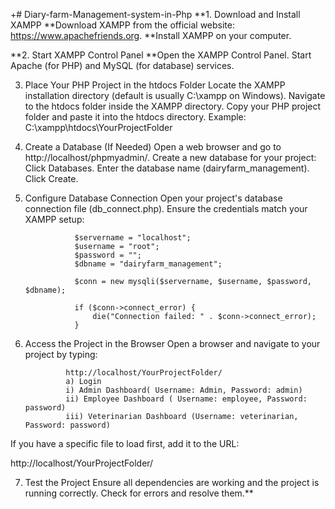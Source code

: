 +# Diary-farm-Management-system-in-Php
**1. Download and Install XAMPP
      **Download XAMPP from the official website: https://www.apachefriends.org.
      **Install XAMPP on your computer.

**2. Start XAMPP Control Panel
      **Open the XAMPP Control Panel.
      Start Apache (for PHP) and MySQL (for database) services.

3. Place Your PHP Project in the htdocs Folder
      Locate the XAMPP installation directory (default is usually C:\xampp on Windows).
      Navigate to the htdocs folder inside the XAMPP directory.
      Copy your PHP project folder and paste it into the htdocs directory. Example: C:\xampp\htdocs\YourProjectFolder

4. Create a Database (If Needed)
      Open a web browser and go to http://localhost/phpmyadmin/.
      Create a new database for your project:
      Click Databases.
      Enter the database name (dairyfarm_management).
      Click Create.

5. Configure Database Connection
Open your project's database connection file (db_connect.php).
Ensure the credentials match your XAMPP setup:
                  
                  $servername = "localhost";
                  $username = "root";
                  $password = "";
                  $dbname = "dairyfarm_management";
                  
                  $conn = new mysqli($servername, $username, $password, $dbname);
                  
                  if ($conn->connect_error) {
                      die("Connection failed: " . $conn->connect_error);
                  }
6. Access the Project in the Browser
Open a browser and navigate to your project by typing:

                http://localhost/YourProjectFolder/
                a) Login
                i) Admin Dashboard( Username: Admin, Password: admin)
                ii) Employee Dashboard ( Username: employee, Password: password)
                iii) Veterinarian Dashboard (Username: veterinarian, Password: password)

If you have a specific file to load first, add it to the URL:

http://localhost/YourProjectFolder/

7. Test the Project
    Ensure all dependencies are working and the project is running correctly.
    Check for errors and resolve them.**

